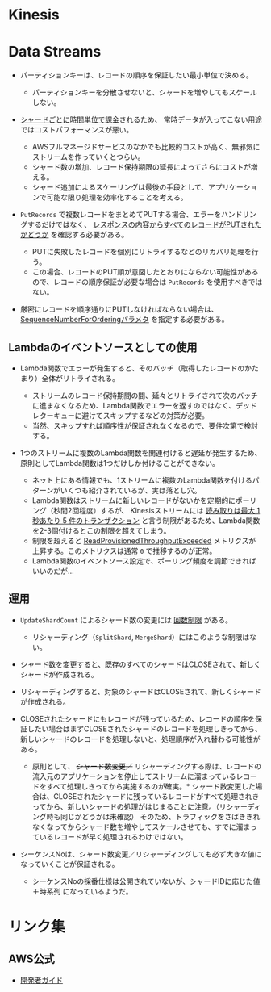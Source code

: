 Kinesis
====

# Data Streams

* パーティションキーは、レコードの順序を保証したい最小単位で決める。
  * パーティションキーを分散させないと、シャードを増やしてもスケールしない。

* [シャードごとに時間単位で課金](https://aws.amazon.com/jp/kinesis/data-streams/pricing/)されるため、
常時データが入ってこない用途ではコストパフォーマンスが悪い。
  * AWSフルマネージドサービスのなかでも比較的コストが高く、無邪気にストリームを作っていくとつらい。
  * シャード数の増加、レコード保持期限の延長によってさらにコストが増える。
  * シャード追加によるスケーリングは最後の手段として、アプリケーションで可能な限り処理を効率化することを考える。

* `PutRecords` で複数レコードをまとめてPUTする場合、エラーをハンドリングするだけではなく、 [レスポンスの内容からすべてのレコードがPUTされたかどうか](https://docs.aws.amazon.com/ja_jp/streams/latest/dev/developing-producers-with-sdk.html#kinesis-using-sdk-java-putrecords) を確認する必要がある。
  * PUTに失敗したレコードを個別にリトライするなどのリカバリ処理を行う。
  * この場合、レコードのPUT順が意図したとおりにならない可能性があるので、レコードの順序保証が必要な場合は `PutRecords` を使用すべきではない。

* 厳密にレコードを順序通りにPUTしなければならない場合は、 [SequenceNumberForOrderingパラメタ](https://docs.aws.amazon.com/ja_jp/streams/latest/dev/developing-producers-with-sdk.html#kinesis-using-sdk-java-putrecord) を指定する必要がある。

## Lambdaのイベントソースとしての使用

* Lambda関数でエラーが発生すると、そのバッチ（取得したレコードのかたまり）全体がリトライされる。
  * ストリームのレコード保持期間の間、延々とリトライされて次のバッチに進まなくなるため、Lambda関数でエラーを返すのではなく、デッドレターキューに避けてスキップするなどの対策が必要。
  * 当然、スキップすれば順序性が保証されなくなるので、要件次第で検討する。

* 1つのストリームに複数のLambda関数を関連付けると遅延が発生するため、原則としてLambda関数は1つだけしか付けることができない。
  * ネット上にある情報でも、1ストリームに複数のLambda関数を付けるパターンがいくつも紹介されているが、実は落とし穴。
  * Lambda関数はストリームに新しいレコードがないかを定期的にポーリング（秒間2回程度）するが、
    Kinesisストリームには [読み取りは最大 1 秒あたり 5 件のトランザクション](https://docs.aws.amazon.com/ja_jp/streams/latest/dev/service-sizes-and-limits.html) と言う制限があるため、Lambda関数を2-3個付けるとこの制限を超えてしまう。
  * 制限を超えると [ReadProvisionedThroughputExceeded](https://docs.aws.amazon.com/ja_jp/streams/latest/dev/monitoring-with-cloudwatch.html) メトリクスが上昇する。このメトリクスは通常 `0` で推移するのが正常。
  * Lambda関数のイベントソース設定で、ポーリング頻度を調節できればいいのだが...

## 運用

* `UpdateShardCount`  によるシャード数の変更には [回数制限](https://docs.aws.amazon.com/ja_jp/streams/latest/dev/service-sizes-and-limits.html) がある。
  * リシャーディング（`SplitShard`, `MergeShard`）にはこのような制限はない。

* シャード数を変更すると、既存のすべてのシャードはCLOSEされて、新しくシャードが作成される。

* リシャーディングすると、対象のシャードはCLOSEされて、新しくシャードが作成される。

* CLOSEされたシャードにもレコードが残っているため、レコードの順序を保証したい場合はまずCLOSEされたシャードのレコードを処理しきってから、新しいシャードのレコードを処理しないと、処理順序が入れ替わる可能性がある。
  * 原則として、 ~~シャード数変更／~~ リシャーディングする際は、レコードの流入元のアプリケーションを停止してストリームに溜まっているレコードをすべて処理しきってから実施するのが確実。* シャード数変更した場合は、CLOSEされたシャードに残っているレコードがすべて処理されきってから、新しいシャードの処理がはじまることに注意。（リシャーディング時も同じかどうかは未確認）
  そのため、トラフィックをさばききれなくなってからシャード数を増やしてスケールさせても、すでに溜まっているレコードが早く処理されるわけではない。

* シーケンスNoは、シャード数変更／リシャーディングしても必ず大きな値になっていくことが保証される。
  * シーケンスNoの採番仕様は公開されていないが、シャードIDに応じた値＋時系列 になっているようだ。

# リンク集

## AWS公式

* [開発者ガイド](https://docs.aws.amazon.com/ja_jp/streams/latest/dev/introduction.html)
